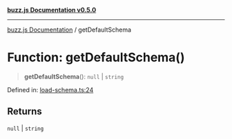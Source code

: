 [**buzz.js Documentation v0.5.0**](../README.md)

---

[buzz.js Documentation](../README.md) / getDefaultSchema

# Function: getDefaultSchema()

> **getDefaultSchema**(): `null` \| `string`

Defined in: [load-schema.ts:24](https://github.com/Flatbook/buzz.js/blob/0bcb7dd776d01f1a717e3ab8b76084d265a535bd/src/load-schema.ts#L24)

## Returns

`null` \| `string`
